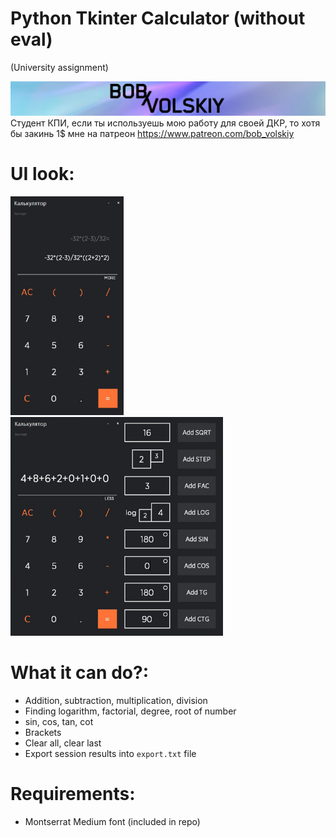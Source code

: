# Python Tkinter Calculator (without eval)
(University assignment)

[![N|Solid](images/logo.png)](https://twitter.com/bob_volskiy)
Студент КПИ, если ты используешь мою работу для своей ДКР, то хотя бы закинь 1$ мне на патреон https://www.patreon.com/bob_volskiy

# UI look: 
<img src="images/ui_preview_1.png" height='350'>  <img src="images/ui_preview_2.png" height='350'>


# What it can do?: 
  - Addition, subtraction, multiplication, division
  - Finding logarithm, factorial, degree, root of number
  - sin, cos, tan, cot
  - Brackets
  - Clear all, clear last
  - Export session results into `export.txt` file


# Requirements: 
  - Montserrat Medium font (included in repo)

